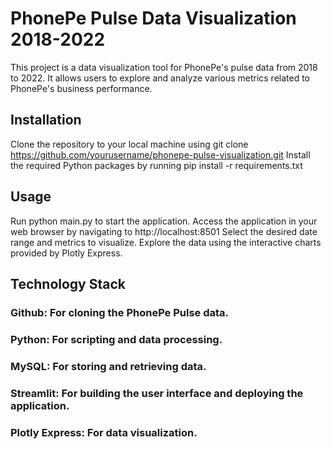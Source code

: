 # PhonePe Pulse Data Visualization 2018-2022
This project is a data visualization tool for PhonePe's pulse data from 2018 to 2022. It allows users to explore and analyze various metrics related to PhonePe's business performance.

## Installation
Clone the repository to your local machine using git clone https://github.com/yourusername/phonepe-pulse-visualization.git
Install the required Python packages by running pip install -r requirements.txt

## Usage
Run python main.py to start the application.
Access the application in your web browser by navigating to http://localhost:8501
Select the desired date range and metrics to visualize.
Explore the data using the interactive charts provided by Plotly Express.

## Technology Stack
### Github: For cloning the PhonePe Pulse data.
### Python: For scripting and data processing.
### MySQL: For storing and retrieving data.
### Streamlit: For building the user interface and deploying the application.
### Plotly Express: For data visualization.
